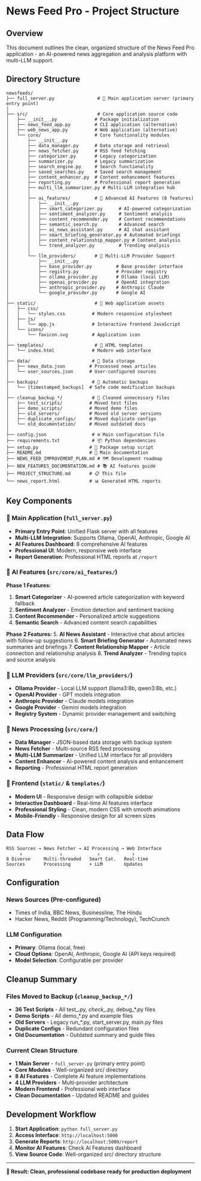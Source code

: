 # News Feed Pro - Project Structure

## Overview
This document outlines the clean, organized structure of the News Feed Pro application - an AI-powered news aggregation and analysis platform with multi-LLM support.

## Directory Structure

```
newsfeeds/
├── full_server.py                # 🚀 Main application server (primary entry point)
│
├── src/                          # Core application source code
│   ├── __init__.py              # Package initialization
│   ├── news_feed_app.py         # CLI application (alternative)
│   ├── web_news_app.py          # Web application (alternative)
│   └── core/                    # Core functionality modules
│       ├── __init__.py
│       ├── data_manager.py      # Data storage and retrieval
│       ├── news_fetcher.py      # RSS feed fetching
│       ├── categorizer.py       # Legacy categorization
│       ├── summarizer.py        # Legacy summarization
│       ├── search_engine.py     # Search functionality
│       ├── saved_searches.py    # Saved search management
│       ├── content_enhancer.py  # Content enhancement features
│       ├── reporting.py         # Professional report generation
│       ├── multi_llm_summarizer.py # Multi-LLM integration hub
│       │
│       ├── ai_features/         # 🤖 Advanced AI Features (8 features)
│       │   ├── __init__.py
│       │   ├── smart_categorizer.py      # AI-powered categorization
│       │   ├── sentiment_analyzer.py     # Sentiment analysis
│       │   ├── content_recommender.py    # Content recommendations
│       │   ├── semantic_search.py        # Advanced search
│       │   ├── ai_news_assistant.py      # AI chat assistant
│       │   ├── smart_briefing_generator.py # Automated briefings
│       │   ├── content_relationship_mapper.py # Content analysis
│       │   └── trend_analyzer.py         # Trending analysis
│       │
│       └── llm_providers/       # 🧠 Multi-LLM Provider Support
│           ├── __init__.py
│           ├── base_provider.py         # Base provider interface
│           ├── registry.py              # Provider registry
│           ├── ollama_provider.py       # Ollama (local LLM)
│           ├── openai_provider.py       # OpenAI integration
│           ├── anthropic_provider.py    # Anthropic Claude
│           └── google_provider.py       # Google AI
│
├── static/                      # 🎨 Web application assets
│   ├── css/
│   │   └── styles.css          # Modern responsive stylesheet
│   ├── js/
│   │   └── app.js              # Interactive frontend JavaScript
│   └── icons/
│       └── favicon.svg         # Application icon
│
├── templates/                   # 📄 HTML templates
│   └── index.html              # Modern web interface
│
├── data/                       # 💾 Data storage
│   ├── news_data.json         # Processed news articles
│   └── user_sources.json      # User-configured sources
│
├── backups/                    # 🔄 Automatic backups
│   └── [timestamped_backups]  # Safe code modification backups
│
├── cleanup_backup_*/           # 🧹 Cleaned unnecessary files
│   ├── test_scripts/          # Moved test files
│   ├── demo_scripts/          # Moved demo files
│   ├── old_servers/           # Moved old server versions
│   ├── duplicate_configs/     # Moved duplicate configs
│   └── old_documentation/     # Moved outdated docs
│
├── config.json                 # ⚙️ Main configuration file
├── requirements.txt            # 📦 Python dependencies
├── setup.py                   # 🔧 Package setup script
├── README.md                  # 📖 Main documentation
├── NEWS_FEED_IMPROVEMENT_PLAN.md # 🗺️ Development roadmap
├── NEW_FEATURES_DOCUMENTATION.md # 📚 AI features guide
├── PROJECT_STRUCTURE.md       # 📋 This file
└── news_report.html           # 📊 Generated HTML reports
```

## Key Components

### 🚀 Main Application (`full_server.py`)
- **Primary Entry Point**: Unified Flask server with all features
- **Multi-LLM Integration**: Supports Ollama, OpenAI, Anthropic, Google AI
- **AI Features Dashboard**: 8 comprehensive AI features
- **Professional UI**: Modern, responsive web interface
- **Report Generation**: Professional HTML reports at `/report`

### 🤖 AI Features (`src/core/ai_features/`)
**Phase 1 Features:**
1. **Smart Categorizer** - AI-powered article categorization with keyword fallback
2. **Sentiment Analyzer** - Emotion detection and sentiment tracking
3. **Content Recommender** - Personalized article suggestions
4. **Semantic Search** - Advanced content search capabilities

**Phase 2 Features:**
5. **AI News Assistant** - Interactive chat about articles with follow-up suggestions
6. **Smart Briefing Generator** - Automated news summaries and briefings
7. **Content Relationship Mapper** - Article connection and relationship analysis
8. **Trend Analyzer** - Trending topics and source analysis

### 🧠 LLM Providers (`src/core/llm_providers/`)
- **Ollama Provider** - Local LLM support (llama3:8b, qwen3:8b, etc.)
- **OpenAI Provider** - GPT models integration
- **Anthropic Provider** - Claude models integration
- **Google Provider** - Gemini models integration
- **Registry System** - Dynamic provider management and switching

### 📰 News Processing (`src/core/`)
- **Data Manager** - JSON-based data storage with backup system
- **News Fetcher** - Multi-source RSS feed processing
- **Multi-LLM Summarizer** - Unified LLM interface for all providers
- **Content Enhancer** - AI-powered content analysis and enhancement
- **Reporting** - Professional HTML report generation

### 🎨 Frontend (`static/` & `templates/`)
- **Modern UI** - Responsive design with collapsible sidebar
- **Interactive Dashboard** - Real-time AI features interface
- **Professional Styling** - Clean, modern CSS with smooth animations
- **Mobile-Friendly** - Responsive design for all screen sizes

## Data Flow

```
RSS Sources → News Fetcher → AI Processing → Web Interface
     ↓              ↓             ↓            ↓
8 Diverse     Multi-threaded   Smart Cat.   Real-time
Sources       Processing       + LLM        Updates
```

## Configuration

### News Sources (Pre-configured)
- Times of India, BBC News, Businessline, The Hindu
- Hacker News, Reddit (Programming/Technology), TechCrunch

### LLM Configuration
- **Primary**: Ollama (local, free)
- **Cloud Options**: OpenAI, Anthropic, Google AI (API keys required)
- **Model Selection**: Configurable per provider

## Cleanup Summary

### Files Moved to Backup (`cleanup_backup_*/`)
- **36 Test Scripts** - All test_*.py, check_*.py, debug_*.py files
- **Demo Scripts** - All demo_*.py and example files
- **Old Servers** - Legacy run_*.py, start_server.py, main.py files
- **Duplicate Configs** - Redundant configuration files
- **Old Documentation** - Outdated summary and guide files

### Current Clean Structure
- **1 Main Server** - `full_server.py` (primary entry point)
- **Core Modules** - Well-organized src/ directory
- **8 AI Features** - Complete AI feature implementations
- **4 LLM Providers** - Multi-provider architecture
- **Modern Frontend** - Professional web interface
- **Clean Documentation** - Updated README and guides

## Development Workflow

1. **Start Application**: `python full_server.py`
2. **Access Interface**: `http://localhost:5000`
3. **Generate Reports**: `http://localhost:5000/report`
4. **Monitor AI Features**: Check AI Features dashboard
5. **View Source Code**: Well-organized src/ directory structure

---

**🎯 Result: Clean, professional codebase ready for production deployment**
